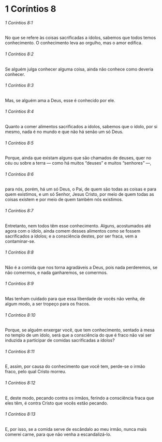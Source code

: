 # 1 Coríntios 8

###### 1 Coríntios 8:1

No que se refere às coisas sacrificadas a ídolos, sabemos que todos temos conhecimento. O conhecimento leva ao orgulho, mas o amor edifica.

###### 1 Coríntios 8:2

Se alguém julga conhecer alguma coisa, ainda não conhece como deveria conhecer.

###### 1 Coríntios 8:3

Mas, se alguém ama a Deus, esse é conhecido por ele.

###### 1 Coríntios 8:4

Quanto a comer alimentos sacrificados a ídolos, sabemos que o ídolo, por si mesmo, nada é no mundo e que não há senão um só Deus.

###### 1 Coríntios 8:5

Porque, ainda que existam alguns que são chamados de deuses, quer no céu ou sobre a terra — como há muitos “deuses” e muitos “senhores” —,

###### 1 Coríntios 8:6

para nós, porém, há um só Deus, o Pai, de quem são todas as coisas e para quem existimos, e um só Senhor, Jesus Cristo, por meio de quem todas as coisas existem e por meio de quem também nós existimos.

###### 1 Coríntios 8:7

Entretanto, nem todos têm esse conhecimento. Alguns, acostumados até agora com o ídolo, ainda comem desses alimentos como se fossem sacrificados a ídolos; e a consciência destes, por ser fraca, vem a contaminar-se.

###### 1 Coríntios 8:8

Não é a comida que nos torna agradáveis a Deus, pois nada perderemos, se não comermos, e nada ganharemos, se comermos.

###### 1 Coríntios 8:9

Mas tenham cuidado para que essa liberdade de vocês não venha, de algum modo, a ser tropeço para os fracos.

###### 1 Coríntios 8:10

Porque, se alguém enxergar você, que tem conhecimento, sentado à mesa no templo de um ídolo, será que a consciência do que é fraco não vai ser induzida a participar de comidas sacrificadas a ídolos?

###### 1 Coríntios 8:11

E, assim, por causa do conhecimento que você tem, perde-se o irmão fraco, pelo qual Cristo morreu.

###### 1 Coríntios 8:12

E, deste modo, pecando contra os irmãos, ferindo a consciência fraca que eles têm, é contra Cristo que vocês estão pecando.

###### 1 Coríntios 8:13

E, por isso, se a comida serve de escândalo ao meu irmão, nunca mais comerei carne, para que não venha a escandalizá-lo.

